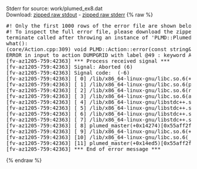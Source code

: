 Stderr for source:  work/plumed_ex8.dat   
Download: [zipped raw stdout](plumed_ex8.dat.plumed_master.stdout.txt.zip) - [zipped raw stderr](plumed_ex8.dat.plumed_master.stderr.txt.zip) 
{% raw %}
<pre>
#! Only the first 1000 rows of the error file are shown below
#! To inspect the full error file, please download the zipped raw stderr file above
terminate called after throwing an instance of 'PLMD::Plumed::ExceptionError'
what():
(core/Action.cpp:309) void PLMD::Action::error(const string&) const
ERROR in input to action DUMPGRID with label @49 : keyword ARG is compulsory for this action
[fv-az1205-759:42363] *** Process received signal ***
[fv-az1205-759:42363] Signal: Aborted (6)
[fv-az1205-759:42363] Signal code:  (-6)
[fv-az1205-759:42363] [ 0] /lib/x86_64-linux-gnu/libc.so.6(+0x42520)[0x7f4626c42520]
[fv-az1205-759:42363] [ 1] /lib/x86_64-linux-gnu/libc.so.6(pthread_kill+0x12c)[0x7f4626c969fc]
[fv-az1205-759:42363] [ 2] /lib/x86_64-linux-gnu/libc.so.6(raise+0x16)[0x7f4626c42476]
[fv-az1205-759:42363] [ 3] /lib/x86_64-linux-gnu/libc.so.6(abort+0xd3)[0x7f4626c287f3]
[fv-az1205-759:42363] [ 4] /lib/x86_64-linux-gnu/libstdc++.so.6(+0xa2b9e)[0x7f46270a2b9e]
[fv-az1205-759:42363] [ 5] /lib/x86_64-linux-gnu/libstdc++.so.6(+0xae20c)[0x7f46270ae20c]
[fv-az1205-759:42363] [ 6] /lib/x86_64-linux-gnu/libstdc++.so.6(+0xae277)[0x7f46270ae277]
[fv-az1205-759:42363] [ 7] /lib/x86_64-linux-gnu/libstdc++.so.6(__cxa_rethrow+0x4b)[0x7f46270ae52b]
[fv-az1205-759:42363] [ 8] plumed_master(+0x14274)[0x55aff2f75274]
[fv-az1205-759:42363] [ 9] /lib/x86_64-linux-gnu/libc.so.6(+0x29d90)[0x7f4626c29d90]
[fv-az1205-759:42363] [10] /lib/x86_64-linux-gnu/libc.so.6(__libc_start_main+0x80)[0x7f4626c29e40]
[fv-az1205-759:42363] [11] plumed_master(+0x14ed5)[0x55aff2f75ed5]
[fv-az1205-759:42363] *** End of error message ***
</pre>
{% endraw %}
